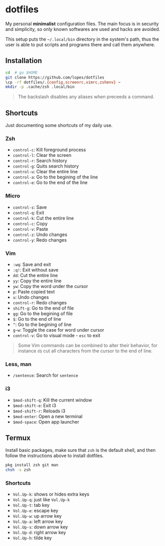 # dotfiles
My personal **minimalist** configuration files.  The main focus is in security and simplicity, so only known softwares are used and hacks are avoided.

This setup puts the `~/.local/bin` directory in the system's path, thus the user is able to put scripts and programs there and call them anywhere.


## Installation
```sh
cd  # go $HOME
git clone https://github.com/lopes/dotfiles
\cp -rf dotfiles/.{config,screenrc,vimrc,zshenv} ~
mkdir -p .cache/zsh .local/bin
```

> The backslash disables any aliases when preceeds a command.


## Shortcuts
Just documenting some shortcuts of my daily use.

### Zsh
- `control-c`: Kill foreground process
- `control-l`: Clear the screen
- `control-r`: Search history
- `control-g`: Quits search history
- `control-u`: Clear the entire line
- `control-a`: Go to the begining of the line
- `control-e`: Go to the end of the line

### Micro
- `control-s`: Save
- `control-q`: Exit
- `control-k`: Cut the entire line
- `control-c`: Copy
- `control-v`: Paste
- `control-z`: Undo changes
- `control-y`: Redo changes

### Vim
- `:wq`: Save and exit
- `:q!`: Exit without save
- `dd`: Cut the entire line
- `yy`: Copy the entire line
- `yw`: Copy the word under the cursor
- `p`: Paste copied text
- `u`: Undo changes
- `control-r`: Redo changes
- `shift-g`: Go to the end of file
- `gg`: Go to the begining of file
- `$`: Go to the end of line
- `^`: Go to the begining of line
- `g~w`: Toggle the case for word under cursor
- `control-v`: Go to visual mode - `esc` to exit

> Some Vim commands can be combined to alter their behavior, for instance `d$` cut all characters from the cursor to the end of line.

### Less, man
- `/sentence`: Search for `sentence`

### i3
- `$mod-shift-q`: Kill the current window
- `$mod-shift-e`: Exit i3
- `$mod-shift-r`: Reloads i3
- `$mod-enter`: Open a new terminal
- `$mod-space`: Open app launcher


## Termux
Install basic packages, make sure that `zsh` is the default shell, and then follow the instructions above to install dotfiles.

```sh
pkg install zsh git man
chsh -s zsh
```

### Shortcuts
- `Vol.Up-k`: shows or hides extra keys
- `Vol.Up-q`: just like `Vol.Up-k`
- `Vol.Up-t`: tab key
- `Vol.Up-e`: escape key
- `Vol.Up-w`: up arrow key
- `Vol.Up-a`: left arrow key
- `Vol.Up-s`: down arrow key
- `Vol.Up-d`: right arrow key
- `Vol.Up-h`: tilde key

